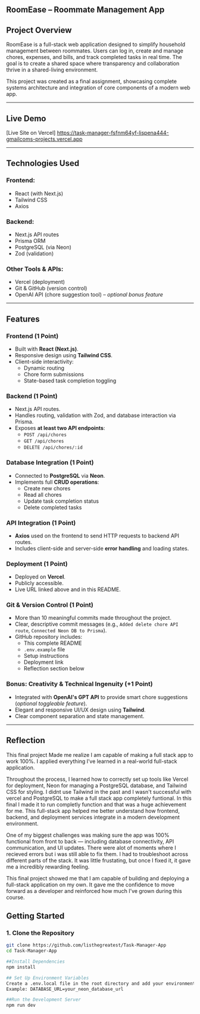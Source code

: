 ## RoomEase – Roommate Management App

## Project Overview

RoomEase is a full-stack web application designed to simplify household management between roommates. Users can log in, create and manage chores, expenses, and bills, and track completed tasks in real time. The goal is to create a shared space where transparency and collaboration thrive in a shared-living environment.

This project was created as a final assignment, showcasing complete systems architecture and integration of core components of a modern web app.

---

 ## Live Demo

 [Live Site on Vercel] https://task-manager-fsfnm64yf-lispena444-gmailcoms-projects.vercel.app

---

## Technologies Used

### Frontend:
- React (with Next.js)
- Tailwind CSS
- Axios

### Backend:
- Next.js API routes
- Prisma ORM
- PostgreSQL (via Neon)
- Zod (validation)

### Other Tools & APIs:
- Vercel (deployment)
- Git & GitHub (version control)
- OpenAI API (chore suggestion tool) – _optional bonus feature_

---

## Features

### Frontend (1 Point)
- Built with **React (Next.js)**.
- Responsive design using **Tailwind CSS**.
- Client-side interactivity:
  - Dynamic routing
  - Chore form submissions
  - State-based task completion toggling

### Backend (1 Point)
- Next.js API routes.
- Handles routing, validation with Zod, and database interaction via Prisma.
- Exposes **at least two API endpoints**:
  - `POST /api/chores`
  - `GET /api/chores`
  - `DELETE /api/chores/:id`

### Database Integration (1 Point)
- Connected to **PostgreSQL** via **Neon**.
- Implements full **CRUD operations**:
  - Create new chores
  - Read all chores
  - Update task completion status
  - Delete completed tasks

### API Integration (1 Point)
- **Axios** used on the frontend to send HTTP requests to backend API routes.
- Includes client-side and server-side **error handling** and loading states.

### Deployment (1 Point)
- Deployed on **Vercel**.
- Publicly accessible.
- Live URL linked above and in this README.

### Git & Version Control (1 Point)
- More than 10 meaningful commits made throughout the project.
- Clear, descriptive commit messages (e.g., `Added delete chore API route`, `Connected Neon DB to Prisma`).
- GitHub repository includes:
  - This complete README
  - `.env.example` file
  - Setup instructions
  - Deployment link
  - Reflection section below

### Bonus: Creativity & Technical Ingenuity (+1 Point)
- Integrated with **OpenAI's GPT API** to provide smart chore suggestions (_optional toggleable feature_).
- Elegant and responsive UI/UX design using **Tailwind**.
- Clear component separation and state management.

---
## Reflection 

This final project Made me realize I am capable of making a full stack app to work 100%. I applied everything I’ve learned in a real-world full-stack application.

Throughout the process, I learned how to correctly set up tools like Vercel for deployment, Neon for managing a PostgreSQL database, and Tailwind CSS for styling. I didnt use Tailwind in the past and I wasn't successful with vercel and PostgreSQL to make a full stack app completely funtional. In this final I made it to run completly function and that was a huge achievement for me. This full-stack app helped me better understand how frontend, backend, and deployment services integrate in a modern development environment.

One of my biggest challenges was making sure the app was 100% functional from front to back — including database connectivity, API communication, and UI updates. There were alot of moments where I recieved errors but i was still able to fix them. I had to troubleshoot across different parts of the stack. It was little frustating, but once I fixed it, it gave me a incredibly rewarding feeling.

This final project showed me that I am capable of building and deploying a full-stack application on my own. It gave me the confidence to move forward as a developer and reinforced how much I’ve grown during this course.


## Getting Started

### 1. Clone the Repository
```bash
git clone https://github.com/listhegreatest/Task-Manager-App
cd Task-Manager-App

##Install Dependencies
npm install 

## Set Up Environment Variables 
Create a .env.local file in the root directory and add your environment variables. 
Example: DATABASE_URL=your_neon_database_url

##Run the Development Server 
npm run dev 
 




